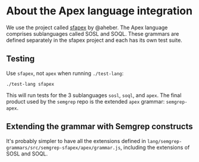 About the Apex language integration
===================================

We use the project called
[sfapex](https://github.com/aheber/tree-sitter-sfapex) by @aheber.
The Apex language comprises sublanguages called SOSL and SOQL. These
grammars are defined separately in the sfapex project and each has its
own test suite.

Testing
-------

Use `sfapex`, not `apex` when running `./test-lang`:
```
./test-lang sfapex
```

This will run tests for the 3 sublanguages `sosl`, `soql`, and `apex`.
The final product used by the `semgrep` repo is the extended
`apex` grammar: `semgrep-apex`.

Extending the grammar with Semgrep constructs
---------------------------------------------

It's probably simpler to have all the extensions defined in
`lang/semgrep-grammars/src/semgrep-sfapex/apex/grammar.js`, including
the extensions of SOSL and SOQL.

